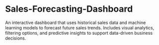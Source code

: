 # Sales-Forecasting-Dashboard
An interactive dashboard that uses historical sales data and machine learning models to forecast future sales trends. Includes visual analytics, filtering options, and predictive insights to support data-driven business decisions.
